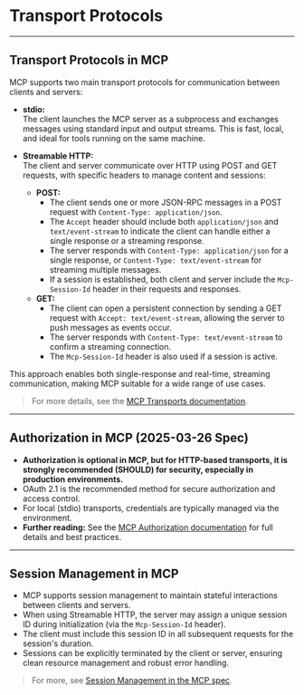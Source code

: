 # Transport Protocols

---

## Transport Protocols in MCP

MCP supports two main transport protocols for communication between clients and servers:

- **stdio:**  
  The client launches the MCP server as a subprocess and exchanges messages using standard input and output streams. This is fast, local, and ideal for tools running on the same machine.

- **Streamable HTTP:**  
  The client and server communicate over HTTP using POST and GET requests, with specific headers to manage content and sessions:
  - **POST:**  
    - The client sends one or more JSON-RPC messages in a POST request with `Content-Type: application/json`.
    - The `Accept` header should include both `application/json` and `text/event-stream` to indicate the client can handle either a single response or a streaming response.
    - The server responds with `Content-Type: application/json` for a single response, or `Content-Type: text/event-stream` for streaming multiple messages.
    - If a session is established, both client and server include the `Mcp-Session-Id` header in their requests and responses.
  - **GET:**  
    - The client can open a persistent connection by sending a GET request with `Accept: text/event-stream`, allowing the server to push messages as events occur.
    - The server responds with `Content-Type: text/event-stream` to confirm a streaming connection.
    - The `Mcp-Session-Id` header is also used if a session is active.

This approach enables both single-response and real-time, streaming communication, making MCP suitable for a wide range of use cases.

> For more details, see the [MCP Transports documentation](https://modelcontextprotocol.io/specification/2025-03-26/basic/transports#streamable-http).

---

## Authorization in MCP (2025-03-26 Spec)

- **Authorization is optional in MCP, but for HTTP-based transports, it is strongly recommended (SHOULD) for security, especially in production environments.**
- OAuth 2.1 is the recommended method for secure authorization and access control.
- For local (stdio) transports, credentials are typically managed via the environment.
- **Further reading:** See the [MCP Authorization documentation](https://modelcontextprotocol.io/specification/2025-03-26/basic/authorization) for full details and best practices.

---

## Session Management in MCP

- MCP supports session management to maintain stateful interactions between clients and servers.
- When using Streamable HTTP, the server may assign a unique session ID during initialization (via the `Mcp-Session-Id` header).
- The client must include this session ID in all subsequent requests for the session's duration.
- Sessions can be explicitly terminated by the client or server, ensuring clean resource management and robust error handling.

> For more, see [Session Management in the MCP spec](https://modelcontextprotocol.io/specification/2025-03-26/basic/transports#session-management).
